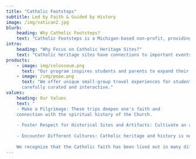 ```yaml
---
title: "Catholic Footsteps"
subtitle: Led by Faith & Guided by History
image: /img/vatican2.jpg
blurb:
    heading: Why Catholic Footsteps?
    text: "Catholic Footsteps is a Michigan-based non-profit, providing curated, all-inclusive, Catholic heritage travel experiences for students and their families. "
intro:
    heading: "Why Focus on Catholic Heritage Sites?"
    text: "Catholic heritage sites have connections to important events or people in the history of the Catholic Church and often contain art and artifacts that tell the story of the Catholic faith, its history, and its diverse communities. These sites help Catholic students learn and feel more connected to their faith."
products:
    - image: img/colosseum.png
      text: "Our program inspires students and parents to expand their view of the global Catholic community and provides additional context and color for Catholic teachings."
    - image: /img/pope.png
      text: "We offer unique small-group travel experiences for students with their parent or guardian, that are 
      carefully curated and interactive."
values:
    heading: Our Values
    text: "
    - Make a Pilgrimage: These trips deepen one's faith and
    connection with the spiritual history of the Church.
    
    - Foster Respect for Historical Sites and Artifacts: Cultivate an appreciation for preservation.
    
    - Encounter Different Cultures: Catholic heritage and history is not limited to one country or culture, it is a global heritage.
    
    We recognize that the Catholic faith has been lived out in many different ways throughout history and that by understanding and appreciating different cultural expressions of the faith, we can deepen our own understanding of our Catholic faith."
---
```


